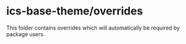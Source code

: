 # ics-base-theme/overrides

This folder contains overrides which will automatically be required by package users.
